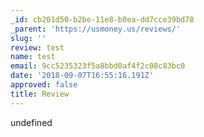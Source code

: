 ```yaml
---
_id: cb201d50-b2be-11e8-b0ea-dd7cce39bd78
_parent: 'https://usmoney.us/reviews/'
slug: ''
review: test
name: test
email: 9cc5235323f5a8bbd0af4f2c08c83bc0
date: '2018-09-07T16:55:16.191Z'
approved: false
title: Review
---
```

undefined
